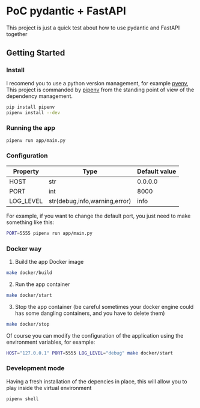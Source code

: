 # PoC pydantic + FastAPI

This project is just a quick test about how to use pydantic and FastAPI together

## Getting Started

### Install

I recomend you to use a python version management, for example [pyenv](https://github.com/pyenv/pyenv), This project is commanded by [pipenv](https://pipenv.pypa.io/en/latest/) from the standing point of view of the dependency management.

  ```bash
  pip install pipenv
  pipenv install --dev
  ```
### Running the app

  ```bash
  pipenv run app/main.py
  ```

### Configuration

| Property  | Type                          | Default value |
|-----------|-------------------------------|---------------|
| HOST      | str                           | 0.0.0.0       |
| PORT      | int                           | 8000          |
| LOG_LEVEL | str(debug,info,warning,error) | info          |

For example, if you want to change the default port, you just need to make something like this:

  ```bash
  PORT=5555 pipenv run app/main.py
  ```

### Docker way

1. Build the app Docker image

```bash
make docker/build
```

2. Run the app container

```bash
make docker/start
```

3. Stop the app container (be careful sometimes your docker engine could has some dangling containers, and you have to delete them)

```bash
make docker/stop
```

Of course you can modify the configuration of the application using the environment variables, for example:

```bash
HOST="127.0.0.1" PORT=5555 LOG_LEVEL="debug" make docker/start
```

### Development mode

Having a fresh installation of the depencies in place, this will allow you to play inside the virtual environment

```bash
pipenv shell
```

